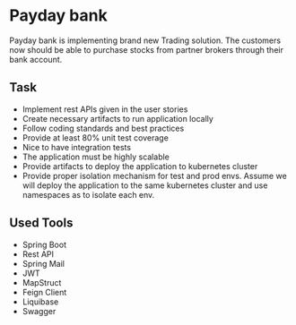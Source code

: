 <h1> Payday bank </h1>
Payday bank is implementing brand new Trading solution. The customers now should be able to purchase stocks from partner brokers through their bank account.

<h2>Task</h2>
<ul>
<li>Implement rest APIs given in the user stories</li>
<li>Create necessary artifacts to run application locally</li>
<li>Follow coding standards and best practices</li>
<li>Provide at least 80% unit test coverage</li>
<li>Nice to have integration tests</li>
<li>The application must be highly scalable</li>
<li>Provide artifacts to deploy the application to kubernetes cluster</li>
<li>Provide proper isolation mechanism for test and prod envs. Assume we will deploy the
application to the same kubernetes cluster and use namespaces as to isolate each env.</li>
</ul>

<h2>Used Tools</h2>
<ul>
<li>Spring Boot</li>
<li>Rest API</li>
<li>Spring Mail</li>
<li>JWT</li>
<li>MapStruct</li>
<li>Feign Client</li>
<li>Liquibase</li>
<li>Swagger</li>
</ul>



